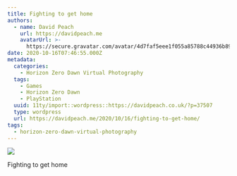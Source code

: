 ```yaml
---
title: Fighting to get home
authors:
  - name: David Peach
    url: https://davidpeach.me
    avatarUrl: >-
      https://secure.gravatar.com/avatar/4d7faf5eee1f055a85788c44936b8995eaab6dfb004e7854ec747ccb272e91ee?s=96&d=mm&r=g
date: 2020-10-16T07:46:55.000Z
metadata:
  categories:
    - Horizon Zero Dawn Virtual Photography
  tags:
    - Games
    - Horizon Zero Dawn
    - PlayStation
  uuid: 11ty/import::wordpress::https://davidpeach.co.uk/?p=37507
  type: wordpress
  url: https://davidpeach.me/2020/10/16/fighting-to-get-home/
tags:
  - horizon-zero-dawn-virtual-photography
---
```

[![](/assets/Fighting-to-get-home-1152x2048-7wt3JDEHZnRJ.jpg)](/assets/Fighting-to-get-home-1152x2048-7wt3JDEHZnRJ.jpg)

Fighting to get home